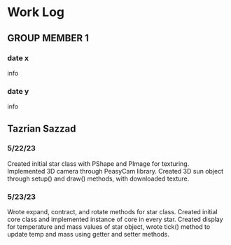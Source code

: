 # Work Log

## GROUP MEMBER 1

### date x

info

### date y

info


## Tazrian Sazzad

### 5/22/23

Created initial star class with PShape and PImage for texturing.
Implemented 3D camera through PeasyCam library.
Created 3D sun object through setup() and draw() methods, with downloaded texture.

### 5/23/23

Wrote expand, contract, and rotate methods for star class.
Created initial core class and implemented instance of core in every star.
Created display for temperature and mass values of star object, wrote tick() method to update temp and mass using getter and setter methods.
